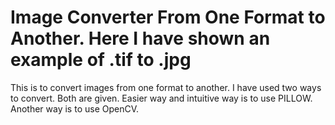 # Image Converter From One Format to Another. Here I have shown an example of .tif to .jpg
This is to convert images from one format to another. I have used two ways to convert. Both are given. Easier way and intuitive way is to use PILLOW. Another way is to use OpenCV.
